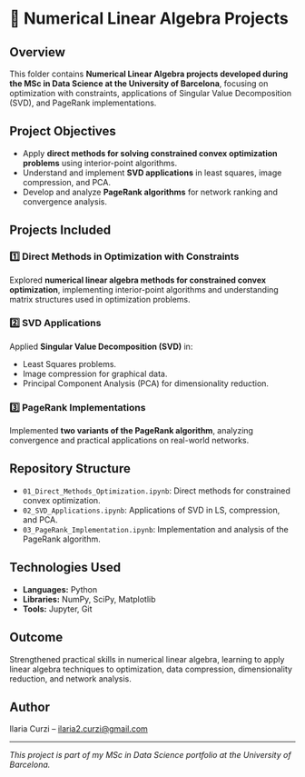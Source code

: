 # 🧮 Numerical Linear Algebra Projects

## Overview

This folder contains **Numerical Linear Algebra projects developed during the MSc in Data Science at the University of Barcelona**, focusing on optimization with constraints, applications of Singular Value Decomposition (SVD), and PageRank implementations.

## Project Objectives

- Apply **direct methods for solving constrained convex optimization problems** using interior-point algorithms.
- Understand and implement **SVD applications** in least squares, image compression, and PCA.
- Develop and analyze **PageRank algorithms** for network ranking and convergence analysis.

## Projects Included

### 1️⃣ Direct Methods in Optimization with Constraints

Explored **numerical linear algebra methods for constrained convex optimization**, implementing interior-point algorithms and understanding matrix structures used in optimization problems.

### 2️⃣ SVD Applications

Applied **Singular Value Decomposition (SVD)** in:
- Least Squares problems.
- Image compression for graphical data.
- Principal Component Analysis (PCA) for dimensionality reduction.

### 3️⃣ PageRank Implementations

Implemented **two variants of the PageRank algorithm**, analyzing convergence and practical applications on real-world networks.

## Repository Structure

- `01_Direct_Methods_Optimization.ipynb`: Direct methods for constrained convex optimization.
- `02_SVD_Applications.ipynb`: Applications of SVD in LS, compression, and PCA.
- `03_PageRank_Implementation.ipynb`: Implementation and analysis of the PageRank algorithm.

## Technologies Used

- **Languages:** Python
- **Libraries:** NumPy, SciPy, Matplotlib
- **Tools:** Jupyter, Git

## Outcome

Strengthened practical skills in numerical linear algebra, learning to apply linear algebra techniques to optimization, data compression, dimensionality reduction, and network analysis.

## Author

Ilaria Curzi – [ilaria2.curzi@gmail.com](mailto:ilaria2.curzi@gmail.com)

---

*This project is part of my MSc in Data Science portfolio at the University of Barcelona.*
